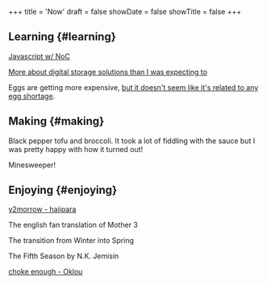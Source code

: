 +++
title = 'Now'
draft = false
showDate = false
showTitle = false
+++

## Learning {#learning}

[Javascript w/ NoC](https://natureofcode.com/)

[More about digital storage solutions than I was expecting to](https://www.spiceworks.com/tech/data-management/articles/what-is-raid-storage/)

Eggs are getting more expensive, [but it doesn't seem like it's related to any egg shortage](https://www.thebignewsletter.com/p/hatching-a-conspiracy-a-big-investigation).

## Making {#making}

Black pepper tofu and broccoli. It took a lot of fiddling with the sauce but I was pretty happy with how it turned out!

Minesweeper!

## Enjoying {#enjoying}

[y2morrow - haiipara](https://www.youtube.com/watch?v=tkCsj8Ze9HY)

The english fan translation of Mother 3

The transition from Winter into Spring

The Fifth Season by N.K. Jemisin

[choke enough - Oklou](https://www.youtube.com/watch?v=ADtPzdWiTQ0)
